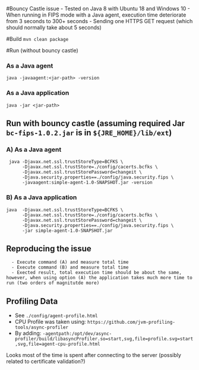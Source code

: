 #Bouncy Castle issue
      - Tested on Java 8 with Ubuntu 18 and Windows 10
      - When running in FIPS mode with a Java agent, execution time deteriorate from 3 seconds to 300+ seconds
      - Sending one HTTPS GET request (which should normally take about 5 seconds)

#Build
`mvn clean package`

#Run (without bouncy castle)
### As a Java agent
`java -javaagent:<jar-path> -version`
### As a Java application
`java -jar <jar-path>`


## Run with bouncy castle (assuming required Jar `bc-fips-1.0.2.jar` is in `${JRE_HOME}/lib/ext`)
### A) As a Java agent
```
 java -Djavax.net.ssl.trustStoreType=BCFKS \ 
      -Djavax.net.ssl.trustStore=./config/cacerts.bcfks \ 
      -Djavax.net.ssl.trustStorePassword=changeit \    
      -Djava.security.properties==./config/java.security.fips \ 
      -javaagent:simple-agent-1.0-SNAPSHOT.jar -version
```      
### B) As a Java application
```
java  -Djavax.net.ssl.trustStoreType=BCFKS \
      -Djavax.net.ssl.trustStore=./config/cacerts.bcfks \
      -Djavax.net.ssl.trustStorePassword=changeit \  
      -Djava.security.properties==./config/java.security.fips \
      -jar simple-agent-1.0-SNAPSHOT.jar
```      


## Reproducing the issue
      - Execute command (A) and measure total time
      - Execute command (B) and measure total time
      - Exected result, total execution time should be about the same, however, when using option (A) the application takes much more time to run (two orders of magnitutde more)      


## Profiling Data
- See `./config/agent-profile.html`        
- CPU Profile was taken using: `https://github.com/jvm-profiling-tools/async-profiler`
- By adding:
`-agentpath:/opt/dev/async-profiler/build/libasyncProfiler.so=start,svg,file=profile.svg=start,svg,file=agent-cpu-profile.html`

Looks most of the time is spent after connecting to the server (possibly related to certificate validation?)  
